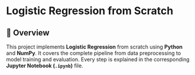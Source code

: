 # Logistic Regression from Scratch

## 📌 Overview
This project implements **Logistic Regression** from scratch using **Python** and **NumPy**. It covers the complete pipeline from data preprocessing to model training and evaluation. Every step is explained in the corresponding **Jupyter Notebook (`.ipynb`)** file.

